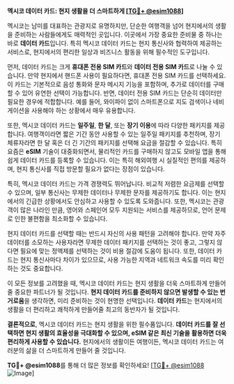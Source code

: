 **멕시코 데이터 카드: 현지 생활을 더 스마트하게 [[TG💪+ @esim1088](https://t.me/s/esim1088)]**

멕시코는 남미를 대표하는 관광지로 유명하지만, 단순한 여행객을 넘어 현지에서의 생활을 준비하는 사람들에게도 매력적인 곳입니다. 이곳에서 가장 중요한 준비물 중 하나는 바로 **데이터 카드**입니다. 특히 멕시코 데이터 카드는 현지 통신사와 협력하여 제공하는 서비스로, 현지에서의 편리한 일상과 비즈니스 활동을 위해 필수적인 도구입니다.

먼저, 데이터 카드는 크게 **휴대폰 전용 SIM 카드**와 **데이터 전용 SIM 카드**로 나눌 수 있습니다. 만약 현지에서 핸드폰 사용이 필요하다면, 휴대폰 전용 SIM 카드를 선택하세요. 이 카드는 기본적으로 음성 통화와 문자 메시지 기능을 포함하며, 추가로 데이터를 구매할 수 있어 유연한 선택이 가능합니다. 반면, 데이터 전용 SIM 카드는 단순히 데이터만 필요한 경우에 적합합니다. 예를 들어, 와이파이 없이 스마트폰으로 지도 검색이나 네비게이션을 사용해야 하는 상황에서 매우 유용합니다.

또한, 멕시코 데이터 카드는 **일주일**, **한 달**, 또는 **장기 이용**에 따라 다양한 패키지를 제공합니다. 여행객이라면 짧은 기간 동안 사용할 수 있는 일주일 패키지를 추천하며, 장기 체류자라면 한 달 혹은 더 긴 기간의 패키지를 선택해 요금을 절감할 수 있습니다. 특히 요즘은 **eSIM** 기술이 대중화되면서, 물리적인 카드를 구매하지 않고도 모바일 앱을 통해 쉽게 데이터 카드를 등록할 수 있습니다. 이는 특히 해외여행 시 실질적인 편의를 제공하며, 현지 통신사를 직접 방문할 필요가 없다는 장점이 있습니다.

특히, 멕시코 데이터 카드는 가격 경쟁력도 뛰어납니다. 비교적 저렴한 요금제를 선택할 수 있으며, 일부 통신사는 무제한 데이터나 무제한 문자를 제공하기도 합니다. 이는 현지에서의 긴급한 상황에서도 안심하고 사용할 수 있도록 도와줍니다. 또한, 멕시코는 관광객이 많은 나라인 만큼, 영어와 스페인어 모두 지원되는 서비스를 제공하므로, 언어 문제로 인한 불편함을 최소화할 수 있습니다.

현지 데이터 카드를 선택할 때는 반드시 자신의 사용 패턴을 고려해야 합니다. 만약 자주 데이터를 소모하는 사용자라면 무제한 데이터 패키지를 선택하는 것이 좋고, 그렇지 않다면 필요에 맞는 정액제를 선택하는 것이 비용 절감에 도움이 됩니다. 또한, 데이터 카드는 현지 통신사마다 차이가 있으므로, 사용 가능한 지역과 네트워크 속도를 미리 확인하는 것도 중요합니다.

이 모든 정보를 고려했을 때, 멕시코 데이터 카드는 현지 생활을 더욱 스마트하게 만들어 줄 중요한 파트너가 될 것입니다. **현지 데이터 카드를 준비하지 않으면 발생할 수 있는 번거로움**을 생각하면, 미리 준비하는 것이 현명한 선택입니다. **데이터 카드**는 현지에서의 생활을 더 편리하고 쾌적하게 만들어줄 최고의 동반자가 될 것입니다.

**결론적으로**, 멕시코 데이터 카드는 현지 생활을 위한 필수품입니다. **데이터 카드를 잘 선택하면 현지 생활의 효율성을 극대화할 수 있으며, eSIM 같은 최신 기술을 활용하면 더욱 편리하게 사용할 수 있습니다.** 현지에서의 생활이든 여행이든, 멕시코 데이터 카드는 여러분의 삶을 더 스마트하게 만들어 줄 것입니다. 

**TG💪+ @esim1088**를 통해 더 많은 정보를 확인하세요! [[TG💪+ @esim1088](https://t.me/s/esim1088) ![Image](https://i.postimg.cc/Y0z9fWf4/image.png)]